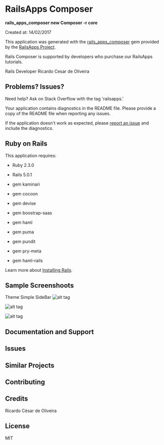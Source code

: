 RailsApps Composer
================

**rails_apps_composer new Composer -r core** 

Created at: 14/02/2017

This application was generated with the [rails_apps_composer](https://github.com/RailsApps/rails_apps_composer) gem
provided by the [RailsApps Project](http://railsapps.github.io/).

Rails Composer is supported by developers who purchase our RailsApps tutorials.


Rails Developer Ricardo Cesar de Oliveira

Problems? Issues?
-----------

Need help? Ask on Stack Overflow with the tag 'railsapps.'

Your application contains diagnostics in the README file. Please provide a copy of the README file when reporting any issues.

If the application doesn't work as expected, please [report an issue](https://github.com/RailsApps/rails_apps_composer/issues)
and include the diagnostics.

Ruby on Rails
-------------

This application requires:

- Ruby 2.3.0
- Rails 5.0.1

- gem kaminari
- gem cocoon
- gem devise
- gem boostrap-saas
- gem haml
- gem puma
- gem pundit
- gem pry-meta
- gem haml-rails

Learn more about [Installing Rails](http://railsapps.github.io/installing-rails.html).

Sample Screenshoots
---------------
Theme Simple SideBar
![alt tag](http://i.imgur.com/AlTQufY.png)

![alt tag](http://i.imgur.com/NS40exz.png)

![alt tag](http://i.imgur.com/Uy6sw77.png)

Documentation and Support
-------------------------

Issues
-------------

Similar Projects
----------------

Contributing
------------

Credits
-------
Ricardo César de Oliveira

License
-------
MIT
